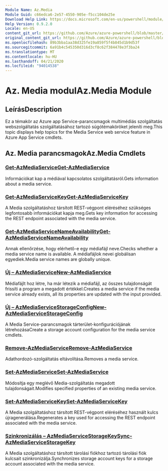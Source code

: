 ```yaml
---
Module Name: Az.Media
Module Guid: c66edca6-2e57-4550-905e-f5cc104de25e
Download Help Link: https://docs.microsoft.com/en-us/powershell/module/az.media
Help Version: 0.9.2.0
Locale: en-US
content_git_url: https://github.com/Azure/azure-powershell/blob/master/src/Media/Media/help/Az.Media.md
original_content_git_url: https://github.com/Azure/azure-powershell/blob/master/src/Media/Media/help/Az.Media.md
ms.openlocfilehash: 89b3bba1aa38d325fe19a859f5f4b845d1b9d53f
ms.sourcegitcommit: 6a91b4c545350d316d3cf8c62f384478e3f3ba24
ms.translationtype: MT
ms.contentlocale: hu-HU
ms.lasthandoff: 04/21/2020
ms.locfileid: "94014538"
---
```

# <span data-ttu-id="1cae7-101">Az. Media modul</span><span class="sxs-lookup"><span data-stu-id="1cae7-101">Az.Media Module</span></span>
## <span data-ttu-id="1cae7-102">Leírás</span><span class="sxs-lookup"><span data-stu-id="1cae7-102">Description</span></span>
<span data-ttu-id="1cae7-103">Ez a témakör az Azure app Service-parancsmagok multimédiás szolgáltatás webszolgáltatás szolgáltatásához tartozó súgótémaköröket jeleníti meg.</span><span class="sxs-lookup"><span data-stu-id="1cae7-103">This topic displays help topics for the Media Service web service feature in Azure App Service cmdlets.</span></span>

## <span data-ttu-id="1cae7-104">Az. Media parancsmagok</span><span class="sxs-lookup"><span data-stu-id="1cae7-104">Az.Media Cmdlets</span></span>
### [<span data-ttu-id="1cae7-105">Get-AzMediaService</span><span class="sxs-lookup"><span data-stu-id="1cae7-105">Get-AzMediaService</span></span>](Get-AzMediaService.md)
<span data-ttu-id="1cae7-106">Információkat kap a médiával kapcsolatos szolgáltatásról.</span><span class="sxs-lookup"><span data-stu-id="1cae7-106">Gets information about a media service.</span></span>

### [<span data-ttu-id="1cae7-107">Get-AzMediaServiceKey</span><span class="sxs-lookup"><span data-stu-id="1cae7-107">Get-AzMediaServiceKey</span></span>](Get-AzMediaServiceKey.md)
<span data-ttu-id="1cae7-108">A Media szolgáltatáshoz társított REST-végpont eléréséhez szükséges legfontosabb információkat kapja meg.</span><span class="sxs-lookup"><span data-stu-id="1cae7-108">Gets key information for accessing the REST endpoint associated with the media service.</span></span>

### [<span data-ttu-id="1cae7-109">Get-AzMediaServiceNameAvailability</span><span class="sxs-lookup"><span data-stu-id="1cae7-109">Get-AzMediaServiceNameAvailability</span></span>](Get-AzMediaServiceNameAvailability.md)
<span data-ttu-id="1cae7-110">Annak ellenőrzése, hogy elérhető-e egy médiafájl neve.</span><span class="sxs-lookup"><span data-stu-id="1cae7-110">Checks whether a media service name is available.</span></span>
<span data-ttu-id="1cae7-111">A médiafájlok nevei globálisan egyediek.</span><span class="sxs-lookup"><span data-stu-id="1cae7-111">Media service names are globally unique.</span></span>

### [<span data-ttu-id="1cae7-112">Új – AzMediaService</span><span class="sxs-lookup"><span data-stu-id="1cae7-112">New-AzMediaService</span></span>](New-AzMediaService.md)
<span data-ttu-id="1cae7-113">Médiafájlt hoz létre, ha már létezik a médiafájl, az összes tulajdonságát frissíti a program a megadott értékkel.</span><span class="sxs-lookup"><span data-stu-id="1cae7-113">Creates a media service if the media service already exists, all its properties are updated with the input provided.</span></span>

### [<span data-ttu-id="1cae7-114">Új – AzMediaServiceStorageConfig</span><span class="sxs-lookup"><span data-stu-id="1cae7-114">New-AzMediaServiceStorageConfig</span></span>](New-AzMediaServiceStorageConfig.md)
<span data-ttu-id="1cae7-115">A Media Service-parancsmagok tárterület-konfigurációjának létrehozása</span><span class="sxs-lookup"><span data-stu-id="1cae7-115">Create a storage account configuration for the media service cmdlets.</span></span>

### [<span data-ttu-id="1cae7-116">Remove-AzMediaService</span><span class="sxs-lookup"><span data-stu-id="1cae7-116">Remove-AzMediaService</span></span>](Remove-AzMediaService.md)
<span data-ttu-id="1cae7-117">Adathordozó-szolgáltatás eltávolítása.</span><span class="sxs-lookup"><span data-stu-id="1cae7-117">Removes a media service.</span></span>

### [<span data-ttu-id="1cae7-118">Set-AzMediaService</span><span class="sxs-lookup"><span data-stu-id="1cae7-118">Set-AzMediaService</span></span>](Set-AzMediaService.md)
<span data-ttu-id="1cae7-119">Módosítja egy meglévő Media-szolgáltatás megadott tulajdonságait.</span><span class="sxs-lookup"><span data-stu-id="1cae7-119">Modifies specified properties of an existing media service.</span></span>

### [<span data-ttu-id="1cae7-120">Set-AzMediaServiceKey</span><span class="sxs-lookup"><span data-stu-id="1cae7-120">Set-AzMediaServiceKey</span></span>](Set-AzMediaServiceKey.md)
<span data-ttu-id="1cae7-121">A Media szolgáltatáshoz társított REST-végpont eléréséhez használt kulcs újragenerálása.</span><span class="sxs-lookup"><span data-stu-id="1cae7-121">Regenerates a key used for accessing the REST endpoint associated with the media service.</span></span>

### [<span data-ttu-id="1cae7-122">Szinkronizálás – AzMediaServiceStorageKey</span><span class="sxs-lookup"><span data-stu-id="1cae7-122">Sync-AzMediaServiceStorageKey</span></span>](Sync-AzMediaServiceStorageKey.md)
<span data-ttu-id="1cae7-123">A Media szolgáltatáshoz társított tárolási fiókhoz tartozó tárolási fiók kulcsait szinkronizálja.</span><span class="sxs-lookup"><span data-stu-id="1cae7-123">Synchronizes storage account keys for a storage account associated with the media service.</span></span>

